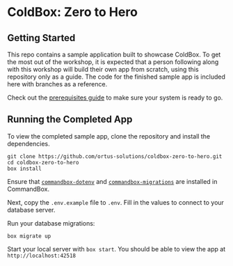 # ColdBox: Zero to Hero

## Getting Started

This repo contains a sample application built to showcase ColdBox.
To get the most out of the workshop, it is expected that a person
following along with this workshop will build their own app from scratch,
using this repository only as a guide. The code for the finished sample
app is included here with branches as a reference.

Check out the [prerequisites guide](PREREQUISITES.md) to make sure your system is ready to go.

## Running the Completed App

To view the completed sample app, clone the repository and install the dependencies.

```
git clone https://github.com/ortus-solutions/coldbox-zero-to-hero.git
cd coldbox-zero-to-hero
box install
```

Ensure that [`commandbox-dotenv`](https://www.forgebox.io/view/commandbox-dotenv)
and [`commandbox-migrations`](https://www.forgebox.io/view/commandbox-migrations)
are installed in CommandBox.

Next, copy the `.env.example` file to `.env`. Fill in the values to connect to
your database server.

Run your database migrations:

```
box migrate up
```

Start your local server with `box start`. You should be able to view the app at
`http://localhost:42518`
